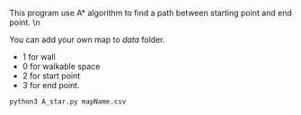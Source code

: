 This program use A* algorithm to find a path between starting point and end point. \n

You can add your own map to *data* folder.
- 1 for wall
- 0 for walkable space
- 2 for start point
- 3 for end point.
```
python3 A_star.py mapName.csv
```

